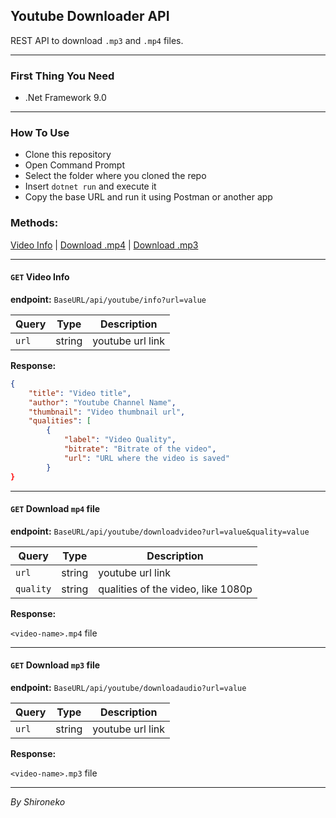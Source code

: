 
## Youtube Downloader API

REST API to download `.mp3` and `.mp4` files.

---

### First Thing You Need
- .Net Framework 9.0

---

### How To Use
- Clone this repository
- Open Command Prompt
- Select the folder where you cloned the repo
- Insert `dotnet run` and execute it
- Copy the base URL and run it using Postman or another app

### Methods:

[Video Info](#get-video-info) |
[Download .mp4](#get-download-mp4-file) |
[Download .mp3](#get-download-mp3-file)

---

#### `GET` Video Info

**endpoint:** `BaseURL/api/youtube/info?url=value`

| Query | Type   | Description      |
| ----- | ------ | ---------------- |
| `url` | string | youtube url link |

**Response:**

```json
{
    "title": "Video title",
    "author": "Youtube Channel Name",
    "thumbnail": "Video thumbnail url",
    "qualities": [
        {
            "label": "Video Quality",
            "bitrate": "Bitrate of the video",
            "url": "URL where the video is saved"
        }
}
```

---

#### `GET` Download `mp4` file

**endpoint:** `BaseURL/api/youtube/downloadvideo?url=value&quality=value`

| Query | Type   | Description      |
| ----- | ------ | ---------------- |
| `url` | string | youtube url link |
| `quality` | string | qualities of the video, like 1080p |

**Response:**

`<video-name>.mp4` file

---

#### `GET` Download `mp3` file

**endpoint:** `BaseURL/api/youtube/downloadaudio?url=value`

| Query | Type   | Description      |
| ----- | ------ | ---------------- |
| `url` | string | youtube url link |

**Response:**

`<video-name>.mp3` file

---

_By Shironeko_
